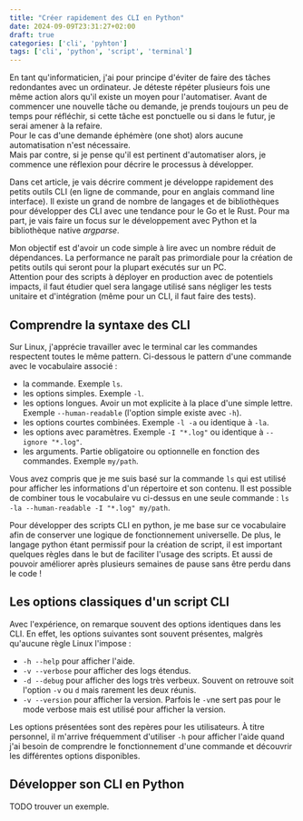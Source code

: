 ```yaml
---
title: "Créer rapidement des CLI en Python"
date: 2024-09-09T23:31:27+02:00
draft: true
categories: ['cli', 'pyhton']
tags: ['cli', 'python', 'script', 'terminal']
---
```


En tant qu'informaticien, j'ai pour principe d'éviter de faire des tâches redondantes avec un ordinateur.
Je déteste répéter plusieurs fois une même action alors qu'il existe un moyen pour l'automatiser.
Avant de commencer une nouvelle tâche ou demande, je prends toujours un peu de temps pour réfléchir, si cette tâche est ponctuelle ou 
si dans le futur, je serai amener à la refaire.  
Pour le cas d'une demande éphémère (one shot) alors aucune automatisation n'est nécessaire.  
Mais par contre, si je pense qu'il est pertinent d'automatiser alors, je commence une réflexion pour décrire le processus à développer.

Dans cet article, je vais décrire comment je développe rapidement des petits outils CLI (en ligne de commande, pour en anglais command line interface). Il existe un grand de nombre de langages et de bibliothèques pour développer des CLI avec une tendance pour le Go et le Rust. Pour ma part, je vais faire un focus sur le développement avec Python et la bibliothèque native *argparse*. 

Mon objectif est d'avoir un code simple à lire avec un nombre réduit de dépendances. 
La performance ne paraît pas primordiale pour la création de petits outils qui seront pour la plupart exécutés sur un PC.  
Attention pour des scripts à déployer en production avec de potentiels impacts, il faut étudier quel sera langage utilisé sans
négliger les tests unitaire et d'intégration (même pour un CLI, il faut faire des tests).  


## Comprendre la syntaxe des CLI
Sur Linux, j'apprécie travailler avec le terminal car les commandes respectent toutes le même pattern.
Ci-dessous le pattern d'une commande avec le vocabulaire associé :
* la commande. 
Exemple `ls`.
* les options simples. 
Exemple `-l`.
* les options longues. Avoir un mot explicite à la place d'une simple lettre. 
Exemple `--human-readable` (l'option simple existe avec `-h`).
* les options courtes combinées. 
Exemple `-l -a` ou identique à `-la`.
* les options avec paramètres.
Exemple `-I "*.log"` ou identique à `--ignore "*.log"`.
* les arguments. Partie obligatoire ou optionnelle en fonction des commandes. Exemple `my/path`.

Vous avez compris que je me suis basé sur la commande `ls` qui est utilisé pour afficher les informations d'un répertoire et son contenu.
Il est possible de combiner tous le vocabulaire vu ci-dessus en une seule commande : `ls -la --human-readable -I "*.log" my/path`.  

Pour développer des scripts CLI en python, je me base sur ce vocabulaire afin de conserver une logique de fonctionnement universelle.
De plus, le langage python étant permissif pour la création de script, il est important quelques règles dans le but de faciliter l'usage des scripts. Et aussi de pouvoir améliorer après plusieurs semaines de pause sans être perdu dans le code !


## Les options classiques d'un script CLI
Avec l'expérience, on remarque souvent des options identiques dans les CLI. En effet, les options suivantes sont souvent présentes, malgrès qu'aucune règle Linux l'impose :
* `-h --help` pour afficher l'aide.
* `-v --verbose` pour afficher des logs étendus.
* `-d --debug` pour afficher des logs très verbeux. Souvent on retrouve soit l'option `-v` ou `d` mais rarement les deux réunis.
* `-v --version` pour afficher la version. Parfois le `-v`ne sert pas pour le mode verbose mais est utilisé pour afficher la version.

Les options présentées sont des repères pour les utilisateurs. À titre personnel, il m'arrive fréquemment d'utiliser `-h` pour afficher l'aide quand j'ai besoin de comprendre le fonctionnement d'une commande et découvrir les différentes options disponibles.


## Développer son CLI en Python
TODO trouver un exemple.